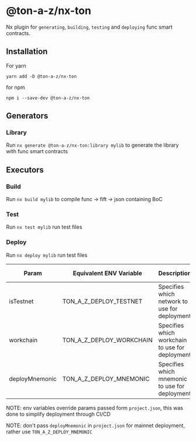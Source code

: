 # @ton-a-z/nx-ton

Nx plugin for `generating`, `building`, `testing` and `deploying` func smart contracts.

## Installation
For yarn
```shell
yarn add -D @ton-a-z/nx-ton
```
for npm
```shell
npm i --save-dev @ton-a-z/nx-ton
```

## Generators
### Library 
Run `nx generate @ton-a-z/nx-ton:library mylib` to generate the library with func smart contracts

## Executors

### Build

Run `nx build mylib` to compile func -> fift -> json containing BoC

### Test

Run `nx test mylib` run test files

### Deploy

Run `nx deploy mylib` run test files


| Param          | Equivalent ENV Variable  | Description                                     | Default Value           |
|----------------|--------------------------|-------------------------------------------------|-------------------------|
| isTestnet      | TON_A_Z_DEPLOY_TESTNET   | Specifies which network to use for deployment   | true                    |
| workchain      | TON_A_Z_DEPLOY_WORKCHAIN | Specifies which workchain to use for deployment | 0                       |
| deployMnemonic | TON_A_Z_DEPLOY_MNEMONIC  | Specifies which mnemonic to use for deployment  | generated if not passed |

NOTE: env variables override params passed form `project.json`, this was done to simplify deployment through CI/CD 

NOTE: don't pass `deployMnemonic` in `project.json` for mainnet deployment, rather use `TON_A_Z_DEPLOY_MNEMONIC`
